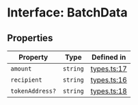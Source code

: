 # Interface: BatchData

## Properties

| Property | Type | Defined in |
| ------ | ------ | ------ |
| `amount` | `string` | [types.ts:17](https://github.com/aditya172926/token_batch_sdk/blob/430c9f68c672bb4e6cfa7340a94684be8e6355a0/src/types.ts#L17) |
| `recipient` | `string` | [types.ts:16](https://github.com/aditya172926/token_batch_sdk/blob/430c9f68c672bb4e6cfa7340a94684be8e6355a0/src/types.ts#L16) |
| `tokenAddress?` | `string` | [types.ts:18](https://github.com/aditya172926/token_batch_sdk/blob/430c9f68c672bb4e6cfa7340a94684be8e6355a0/src/types.ts#L18) |
